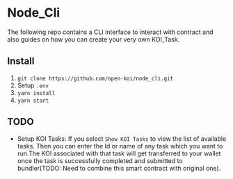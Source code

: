 # Node_Cli

The following repo contains a CLI interface to interact with contract and also guides on how you can create your very own KOI_Task.

## Install

1. `git clone https://github.com/open-koi/node_cli.git`
2. Setup `.env`
3. `yarn install`
4. `yarn start`

## TODO

- Setup KOI Tasks: If you select `Show KOI Tasks` to view the list of available tasks. Then you can enter the Id or name of any task which you want to run.The KOI associated with that task will get transferred to your wallet once the task is successfully completed and submitted to bundler(TODO: Need to combine this smart contract with original one).
